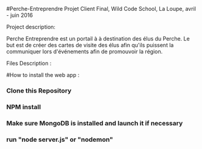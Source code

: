 #Perche-Entreprendre
Projet Client Final, Wild Code School, La Loupe, avril - juin 2016


Project description:

Perche Entreprendre est un portail à à destination des élus du Perche. Le but est de créer des cartes de visite des élus afin qu'ils puissent la communiquer lors d'événements afin de promouvoir la région.



Files Description :



#How to install the web app :

### Clone this Repository

### NPM install

### Make sure MongoDB is installed and launch it if necessary

### run "node server.js" or "nodemon"
